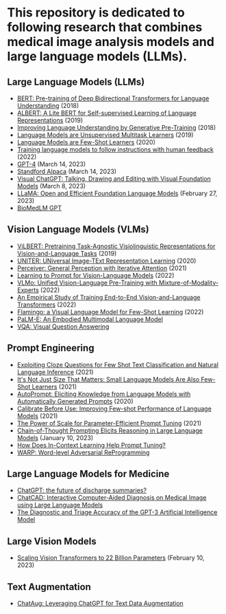# This repository is dedicated to following research that combines medical image analysis models and large language models (LLMs).
## Large Language Models (LLMs)
- [BERT: Pre-training of Deep Bidirectional Transformers for Language Understanding](https://arxiv.org/abs/1810.04805) (2018)
- [ALBERT: A Lite BERT for Self-supervised Learning of Language Representations](https://arxiv.org/abs/1909.11942) (2019)
- [Improving Language Understanding by Generative Pre-Training](https://www.cs.ubc.ca/~amuham01/LING530/papers/radford2018improving.pdf) (2018)
- [Language Models are Unsupervised Multitask Learners](http://static.cs.brown.edu/courses/cs146/assets/papers/language_models_are_unsupervised_multitask_learners.pdf) (2019)
- [Language Models are Few-Shot Learners](https://proceedings.neurips.cc/paper/2020/hash/1457c0d6bfcb4967418bfb8ac142f64a-Abstract.html) (2020)
- [Training language models to follow instructions with human feedback](https://proceedings.neurips.cc/paper_files/paper/2022/hash/b1efde53be364a73914f58805a001731-Abstract-Conference.html) (2022)
- [GPT-4](https://cdn.openai.com/papers/gpt-4.pdf) (March 14, 2023)
- [Standford Alpaca](https://github.com/tatsu-lab/stanford_alpaca) (March 14, 2023)
- [Visual ChatGPT: Talking, Drawing and Editing with Visual Foundation Models](https://arxiv.org/abs/2303.04671) (March 8, 2023)
- [LLaMA: Open and Efficient Foundation Language Models](https://arxiv.org/abs/2302.13971v1) (February 27, 2023)
- [BioMedLM GPT](https://crfm.stanford.edu/2022/12/15/pubmedgpt.html)

## Vision Language Models (VLMs)
- [ViLBERT: Pretraining Task-Agnostic Visiolinguistic Representations for Vision-and-Language Tasks](https://proceedings.neurips.cc/paper/2019/hash/c74d97b01eae257e44aa9d5bade97baf-Abstract.html) (2019)
- [UNITER: UNiversal Image-TExt Representation Learning](https://link.springer.com/chapter/10.1007/978-3-030-58577-8_7) (2020)
- [Perceiver: General Perception with Iterative Attention](http://proceedings.mlr.press/v139/jaegle21a.html) (2021)
- [Learning to Prompt for Vision-Language Models](https://link.springer.com/article/10.1007/s11263-022-01653-1) (2022)
- [VLMo: Unified Vision-Language Pre-Training with Mixture-of-Modality-Experts](https://proceedings.neurips.cc/paper_files/paper/2022/hash/d46662aa53e78a62afd980a29e0c37ed-Abstract-Conference.html) (2022)
- [An Empirical Study of Training End-to-End Vision-and-Language Transformers](https://openaccess.thecvf.com/content/CVPR2022/html/Dou_An_Empirical_Study_of_Training_End-to-End_Vision-and-Language_Transformers_CVPR_2022_paper.html) (2022)
- [Flamingo: a Visual Language Model for Few-Shot Learning](https://proceedings.neurips.cc/paper_files/paper/2022/hash/960a172bc7fbf0177ccccbb411a7d800-Abstract-Conference.html) (2022)
- [PaLM-E: An Embodied Multimodal Language Model](https://arxiv.org/abs/2303.03378)
- [VQA: Visual Question Answering](https://openaccess.thecvf.com/content_iccv_2015/papers/Antol_VQA_Visual_Question_ICCV_2015_paper.pdf)

## Prompt Engineering
- [Exploiting Cloze Questions for Few Shot Text Classification and Natural Language Inference](https://arxiv.org/abs/2001.07676) (2021)
- [It's Not Just Size That Matters: Small Language Models Are Also Few-Shot Learners](https://arxiv.org/abs/2009.07118) (2021)
- [AutoPrompt: Eliciting Knowledge from Language Models with Automatically Generated Prompts](https://arxiv.org/abs/2010.15980) (2020)
- [Calibrate Before Use: Improving Few-shot Performance of Language Models](http://proceedings.mlr.press/v139/zhao21c.html) (2021)
- [The Power of Scale for Parameter-Efficient Prompt Tuning](https://arxiv.org/abs/2104.08691) (2021)
- [Chain-of-Thought Prompting Elicits Reasoning in Large Language Models](https://arxiv.org/abs/2201.11903) (January 10, 2023)
- [How Does In-Context Learning Help Prompt Tuning?](https://arxiv.org/pdf/2302.10198.pdf)
- [WARP: Word-level Adversarial ReProgramming](https://arxiv.org/pdf/2101.00121.pdf)

## Large Language Models for Medicine
- [ChatGPT: the future of discharge summaries?](https://www.thelancet.com/journals/landig/article/PIIS2589-7500(23)00021-3/fulltext)
- [ChatCAD: Interactive Computer-Aided Diagnosis on Medical Image using Large Language Models](https://arxiv.org/abs/2302.07257)
- [The Diagnostic and Triage Accuracy of the GPT-3 Artificial Intelligence Model](https://www.medrxiv.org/content/10.1101/2023.01.30.23285067v1)

## Large Vision Models
- [Scaling Vision Transformers to 22 Billion Parameters](https://arxiv.org/abs/2302.05442) (February 10, 2023)

## Text Augmentation
- [ChatAug: Leveraging ChatGPT for Text Data Augmentation](https://arxiv.org/abs/2302.13007)
